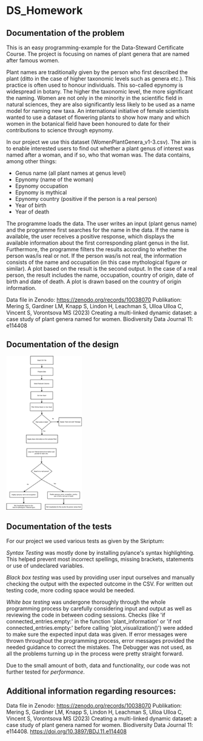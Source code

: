 # DS_Homework

## Documentation of the problem
This is an easy programming-example for the Data-Steward Certificate Course. 
The project is focusing on names of plant genera that are named after famous women. 

Plant names are traditionally given by the person who first described the plant (ditto in the case of higher taxonomic levels such as genera etc.). This practice is often used to honour individuals. This so-called epynomy is widespread in botany. The higher the taxonomic level, the more significant the naming. Women are not only in the minority in the scientific field in natural sciences, they are also significantly less likely to be used as a name model for naming new taxa. 
An international initiative of female scientists wanted to use a dataset of flowering plants to show how many and which women in the botanical field have been honoured to date for their contributions to science through epynomy. 

In our project we use this dataset (WomenPlantGenera_v1-3.csv). The aim is to enable interested users to find out whether a plant genus of interest was named after a woman, and if so, who that woman was.
The data contains, among other things:
- Genus name (all plant names at genus level)
- Epynomy (name of the woman)
- Epynomy occupation 
- Epynomy is mythical 
- Epynomy country (positive if the person is a real person)
- Year of birth
- Year of death

The programme loads the data. The user writes an input (plant genus name) and the programme first searches for the name in the data. If the name is available, the user receives a positive response, which displays the available information about the first corresponding plant genus in the list.
Furthermore, the programme filters the results according to whether the person was/is real or not. If the person was/is not real, the information consists of the name and occupation (in this case mythological figure or similar). A plot based on the result is the second output. 
In the case of a real person, the result includes the name, occupation, country of origin, date of birth and date of death. A plot is drawn based on the country of origin information.


Data file in Zenodo:
https://zenodo.org/records/10038070
Publikation:
Mering S, Gardiner LM, Knapp S, Lindon H, Leachman S, Ulloa Ulloa C, Vincent S, Vorontsova MS (2023) Creating a multi-linked dynamic dataset: a case study of plant genera named for women. Biodiversity Data Journal 11: e114408

<!---->

## Documentation of the design
<img src="Eponyms_FlowDia.png" alt="Diagram" width="200">

## Documentation of the tests
For our project we used various tests as given by the Skriptum:

*Syntax Testing* was mostly done by installing pylance's syntax highlighting. This helped prevent most incorrect spellings, missing brackets, statements or use of undeclared variables.

*Black box testing* was used by providing user input ourselves and manually checking the output with the expected outcome in the CSV. For written out testing code, more coding space would be needed.

*White box testing* was undergone thoroughly through the whole programming process by carefully considering input and output as well as reviewing the code in between coding sessions. Checks (like 'if connected_entries.empty:' in the function 'plant_information' or 'if not connected_entries.empty:' before calling 'plot_visualization()') were added to make sure the expected input data was given. If error messages were thrown throughout the programming process, error messages provided the needed guidance to correct the mistakes. The Debugger was not used, as all the problems turning up in the process were pretty straight forward. 

Due to the small amount of both, data and functionality, our code was not further tested for *performance*.


## Additional information regarding resources:
Data file in Zenodo:
https://zenodo.org/records/10038070
Publikation:
Mering S, Gardiner LM, Knapp S, Lindon H, Leachman S, Ulloa Ulloa C, Vincent S, Vorontsova MS (2023) Creating a multi-linked dynamic dataset: a case study of plant genera named for women. Biodiversity Data Journal 11: e114408. https://doi.org/10.3897/BDJ.11.e114408